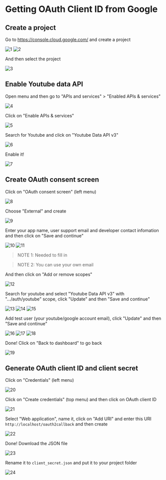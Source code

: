 # Getting OAuth Client ID from Google

## Create a project

Go to https://console.cloud.google.com/ and create a project

![1](assets/getOAuth/1.png)
![2](assets/getOAuth/2.png)

And then select the project

![3](assets/getOAuth/3.png)

## Enable Youtube data API

Open menu and then go to "APIs and services" > "Enabled APIs & services"

![4](assets/getOAuth/4.png)

Click on "Enable APIs & services"

![5](assets/getOAuth/5.png)

Search for Youtube and click on "Youtube Data API v3"

![6](assets/getOAuth/6.png)

Enable it!

![7](assets/getOAuth/7.png)

## Create OAuth consent screen

Click on "OAuth consent screen" (left menu)

![8](assets/getOAuth/8.png)

Choose "External" and create

![9](assets/getOAuth/9.png)

Enter your app name, user support email and developer contact infomation and then click on "Save and continue"

![10](assets/getOAuth/10.png)
![11](assets/getOAuth/11.png)

> NOTE 1: Needed to fill in

> NOTE 2: You can use your own email

And then click on "Add or remove scopes"

![12](assets/getOAuth/12.png)

Search for youtube and select "Youtube Data API v3" with ".../auth/youtube" scope, click "Update" and then "Save and continue"

![13](assets/getOAuth/13.png)
![14](assets/getOAuth/14.png)
![15](assets/getOAuth/15.png)

Add test user (your youtube/google account email), click "Update" and then "Save and continue"

![16](assets/getOAuth/16.png)
![17](assets/getOAuth/17.png)
![18](assets/getOAuth/18.png)

Done! Click on "Back to dashboard" to go back

![19](assets/getOAuth/19.png)

## Generate OAuth client ID and client secret

Click on "Credentials" (left menu)

![20](assets/getOAuth/20.png)

Click on "Create credentials" (top menu) and then click on OAuth client ID

![21](assets/getOAuth/21.png)

Select "Web application", name it, click on "Add URI" and enter this URI `http://localhost/oauth2callback` and then create

![22](assets/getOAuth/22.png)

Done! Download the JSON file

![23](assets/getOAuth/23.png)

Rename it to `client_secret.json` and put it to your project folder

![24](assets/getOAuth/24.png)
